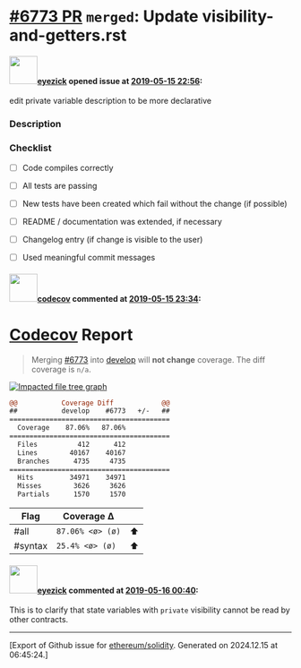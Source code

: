 # [\#6773 PR](https://github.com/ethereum/solidity/pull/6773) `merged`: Update visibility-and-getters.rst

#### <img src="https://avatars.githubusercontent.com/u/19311589?u=d5c6b21c39890a465b42a60ff4d0aa0e9f69b933&v=4" width="50">[eyezick](https://github.com/eyezick) opened issue at [2019-05-15 22:56](https://github.com/ethereum/solidity/pull/6773):

edit private variable description to be more declarative

<!--### Your checklist for this pull request

Please review the [guidelines for contributing](http://solidity.readthedocs.io/en/latest/contributing.html) to this repository.

Please also note that this project is released with a [Contributor Code of Conduct](CONDUCT.md). By participating in this project you agree to abide by its terms.
-->

### Description

<!--
Please explain the changes you made here.

Thank you for your help!
-->

### Checklist
- [ ] Code compiles correctly
- [ ] All tests are passing
- [ ] New tests have been created which fail without the change (if possible)
- [ ] README / documentation was extended, if necessary
- [ ] Changelog entry (if change is visible to the user)
- [ ] Used meaningful commit messages


#### <img src="https://avatars.githubusercontent.com/in/254?v=4" width="50">[codecov](https://github.com/apps/codecov) commented at [2019-05-15 23:34](https://github.com/ethereum/solidity/pull/6773#issuecomment-492861735):

# [Codecov](https://codecov.io/gh/ethereum/solidity/pull/6773?src=pr&el=h1) Report
> Merging [#6773](https://codecov.io/gh/ethereum/solidity/pull/6773?src=pr&el=desc) into [develop](https://codecov.io/gh/ethereum/solidity/commit/66cea5abb6d7aa75a4cc397c7062182cf51a60af?src=pr&el=desc) will **not change** coverage.
> The diff coverage is `n/a`.

[![Impacted file tree graph](https://codecov.io/gh/ethereum/solidity/pull/6773/graphs/tree.svg?width=650&token=87PGzVEwU0&height=150&src=pr)](https://codecov.io/gh/ethereum/solidity/pull/6773?src=pr&el=tree)

```diff
@@           Coverage Diff            @@
##           develop    #6773   +/-   ##
========================================
  Coverage    87.06%   87.06%           
========================================
  Files          412      412           
  Lines        40167    40167           
  Branches      4735     4735           
========================================
  Hits         34971    34971           
  Misses        3626     3626           
  Partials      1570     1570
```

| Flag | Coverage Δ | |
|---|---|---|
| #all | `87.06% <ø> (ø)` | :arrow_up: |
| #syntax | `25.4% <ø> (ø)` | :arrow_up: |

#### <img src="https://avatars.githubusercontent.com/u/19311589?u=d5c6b21c39890a465b42a60ff4d0aa0e9f69b933&v=4" width="50">[eyezick](https://github.com/eyezick) commented at [2019-05-16 00:40](https://github.com/ethereum/solidity/pull/6773#issuecomment-492873427):

This is to clarify that state variables with `private` visibility cannot be read by other contracts.


-------------------------------------------------------------------------------



[Export of Github issue for [ethereum/solidity](https://github.com/ethereum/solidity). Generated on 2024.12.15 at 06:45:24.]
